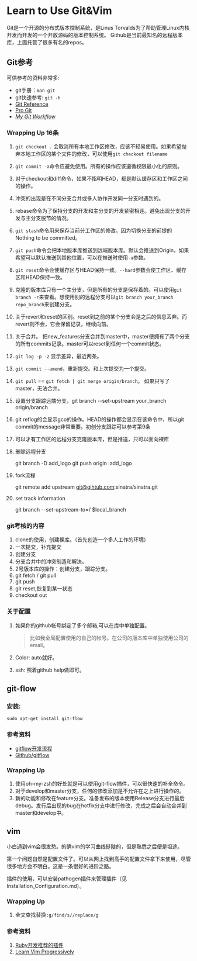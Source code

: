 Learn to Use Git&Vim
====================

Git是一个开源的分布式版本控制系统，是Linus Torvalds为了帮助管理Linux内核开发而开发的一个开放源码的版本控制系统。
Github是当前最知名的远程版本库，上面托管了很多有名的repos。

## Git参考

可供参考的资料非常多:

* git手册：`man git`
* git快速参考: `git -h`
* [Git Reference](http://gitref.org)
* [Pro Git](https://github.com/progit/progit)
* *[My Git Workflow](http://osteele.com/posts/2008/05/my-git-workflow)*

### Wrapping Up 16条

1. `git checkout .` 会取消所有本地工作区修改，应该不轻易使用。如果希望抛弃本地工作区的某个文件的修改，可以使用`git checkout filename`
2. `git commit -a`命令应避免使用。所有的操作应该遵循权限最小化的原则。
3. 对于checkout和diff命令，如果不指明HEAD，都是默认缓存区和工作区之间的操作。
4. 冲突的出现是在不同分支合并或多人协作开发同一分支时遇到的。
5. rebase命令为了保持分支的开发和主分支的开发紧密相连。避免出现分支的开发与主分支脱节的情况。
6. `git stash`命令用来保存当前分工作区的修改。因为切换分支的前提的Nothing to be committed。
7. `git push`命令会把本地版本库推送到远端版本库。默认会推送到Origin，如果希望可以默认推送到其他位置，可以在推送时使用`-u`参数。
8. `git reset`命令会使缓存区与HEAD保持一致。`--hard`参数会使工作区、缓存区和HEAD保持一致。
9. 克隆的版本库只有一个主分支，但是所有的分支是保存着的。可以使用`git branch -r`来查看。想使用别的远程分支可以`git branch your_branch repo_branch`来创建分支。
10. 关于revert和reset的区别。reset到之前的某个分支会是之后的信息丢弃。而revert则不会，它会保留记录，继续向前。
11. 关于合并。 把new_features分支合并到master中，master便拥有了两个分支的所有commits记录。master可以reset到任何一个commit状态。
12. `git log -p -2` 显示差异，最近两条。
13. `git commit --amend`，重新提交。和上次提交为一个提交。
14. `git pull` == `git fetch | git merge origin/branch`。 如果只写了master，无法合并。
15. 设置分支跟踪远端分支，git branch --set-upstream your_branch origin/branch
16. git reflog的会显示gco的操作。HEAD的操作都会显示在该命令中，所以git commit的message非常重要。初创分支跟踪可以参考第9条
17. 可以才有工作区的远程分支克隆版本库，但是推送，只可以面向裸库
18. 删除远程分支

    git branch -D add_logo
    git push origin :add_logo

19. fork流程

    git remote add upstream git@gihtub.com:sinatra/sinatra.git
    
20. set track information

    git branch --set-upstream-to=<remote>/<branch> $local_branch

### git考核的内容

1. clone的使用，创建裸库。（首先创造一个多人工作的环境）
2. 一次提交，补充提交
3. 创建分支
4. 分支合并中的冲突制造和解决。
5. 2号版本库的操作：创建分支，跟踪分支。
6. git fetch / git pull
7. git push
8. git reset,恢复到某一状态
9. checkout out 

### 关于配置

1. 如果你的github帐号绑定了多个邮箱,可以在库中单独配置。
	
	> 比如我全局配置使用的自己的帐号。在公司的版本库中单独使用公司的email。

2. Color: auto就好。
3. ssh: 照着github help做即可。

## git-flow

### 安装:

	sudo apt-get install git-flow

### 参考资料

* [gitflow开发流程](http://ihower.tw/blog/archives/5140)
* [Github/gitflow](https://github.com/nvie/gitflow)

### Wrapping Up

1. 使用oh-my-zsh的好处就是可以使用git-flow插件，可以很快速的补全命令。
2. 对于develop和master分支，任何的修改添加是不允许在之上进行操作的。
3. 新的功能和修改在feature分支。准备发布的版本使用Release分支进行最后debug。发行后出现的bug在hotfix分支中进行修改，完成之后会自动合并到master和develop中。

## vim

小白遇到vim会很发愁。的确vim的学习曲线挺陡的，但是熟悉之后便是坦途。

第一个问题自然是配置文件了。可以从网上找到高手的配置文件拿下来使用，尽管很多地方会不明白。这是一条很好的进阶之路。

插件的使用，可以安装pathogen插件来管理插件（见Installation_Configuration.md）。

### Wrapping Up

1. 全文查找替换`:g/find/s//replace/g`

### 参考资料

1. [Ruby开发推荐的插件](http://ruby-china.org/wiki/tools)
2. [Learn Vim Progressively](http://yannesposito.com/Scratch/en/blog/Learn-Vim-Progressively/)
